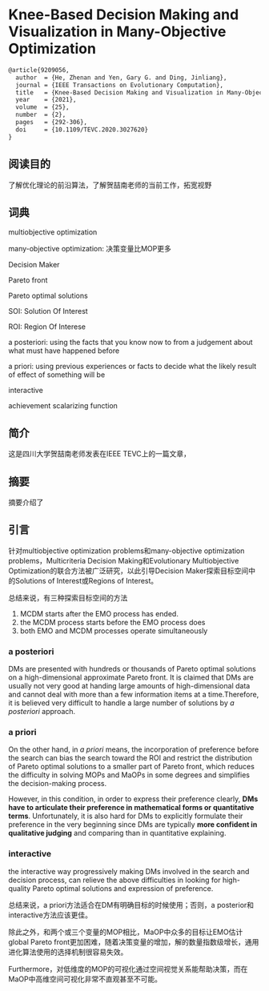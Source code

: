 # Knee-Based Decision Making and Visualization in Many-Objective Optimization

```tex
@article{9209056,
  author  = {He, Zhenan and Yen, Gary G. and Ding, Jinliang},
  journal = {IEEE Transactions on Evolutionary Computation},
  title   = {Knee-Based Decision Making and Visualization in Many-Objective Optimization},
  year    = {2021},
  volume  = {25},
  number  = {2},
  pages   = {292-306},
  doi     = {10.1109/TEVC.2020.3027620}
}
```

## 阅读目的

了解优化理论的前沿算法，了解贺喆南老师的当前工作，拓宽视野

## 词典

multiobjective optimization

many-objective optimization: 决策变量比MOP更多

Decision Maker

Pareto front

Pareto optimal solutions

SOI: Solution Of Interest

ROI: Region Of Interese

a posteriori: using the facts that you know now to from a judgement about what must have happened before

a priori: using previous experiences or facts to decide what the likely result of effect of something will be

interactive

achievement scalarizing function

## 简介

这是四川大学贺喆南老师发表在IEEE TEVC上的一篇文章，



## 摘要

摘要介绍了

## 引言

针对multiobjective optimization problems和many-objective optimization problems，Multicriteria Decision Making和Evolutionary Multiobjective Optimization的联合方法被广泛研究，以此引导Decision Maker探索目标空间中的Solutions of Interest或Regions of Interest。

总结来说，有三种探索目标空间的方法

1. MCDM starts after the EMO process has ended.
2. the MCDM process starts before the EMO process does
3. both EMO and MCDM processes operate simultaneously

### a posteriori

DMs are presented with hundreds or thousands of Pareto optimal solutions on a high-dimensional approximate Pareto front. It is claimed that DMs are usually not very good at handing large amounts of high-dimensional data and cannot deal with more than a few information items at a time.Therefore, it is believed very difficult to handle a large number of solutions by *a posteriori* approach.

### a priori

On the other hand, in *a priori* means, the incorporation of preference before the search can bias the search toward the ROI and restrict the distribution of Pareto optimal solutions to a smaller part of Pareto front, which reduces the difficulty in solving MOPs and MaOPs in some degrees and simplifies the decision-making process.

However, in this condition, in order to express their preference clearly, **DMs have to articulate their preference in mathematical forms or quantitative terms**. Unfortunately, it is also hard for DMs to explicitly formulate their preference in the very beginning since DMs are typically **more confident in qualitative judging** and comparing than in quantitative explaining.

### interactive

the interactive way progressively making DMs involved in the search and decision process, can relieve the above difficulties in looking for high-quality Pareto optimal solutions and expression of preference.

总结来说，a priori方法适合在DM有明确目标的时候使用；否则，a posterior和interactive方法应该更佳。

除此之外，和两个或三个变量的MOP相比，MaOP中众多的目标让EMO估计global Pareto front更加困难，随着决策变量的增加，解的数量指数级增长，通用进化算法使用的选择机制很容易失效。

Furthermore，对低维度的MOP的可视化通过空间视觉关系能帮助决策，而在MaOP中高维空间可视化非常不直观甚至不可能。

